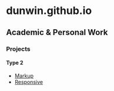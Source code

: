 # dunwin.github.io
## Academic & Personal Work

### Projects

#### Type 2
 - [Markup](https://github.com/dunwin/dunwin.github.io/tree/master/type-2/markup)
 - [Responsive](https://github.com/dunwin/dunwin.github.io/tree/master/type-2/responsive)
